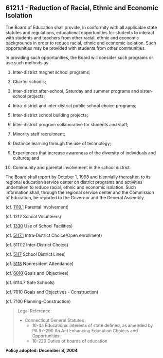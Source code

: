 ## 6121.1 - Reduction of Racial, Ethnic and Economic Isolation

The Board of Education shall provide, in conformity with all applicable state statutes and regulations, educational opportunities for students to interact with students and teachers from other racial, ethnic and economic backgrounds in order to reduce racial, ethnic and economic isolation.  Such opportunities may be provided with students from other communities.

In providing such opportunities, the Board will consider such programs or use such methods as:

1. Inter-district magnet school programs;

2. Charter schools;

3. Inter-district after-school, Saturday and summer programs and sister-school projects;

4. Intra-district and inter-district public school choice programs;

5. Inter-district school building projects;

6. Inter-district program collaborative for students and staff;

7. Minority staff recruitment;

8. Distance learning through the use of technology;

9. Experiences that increase awareness of the diversity of individuals and cultures; and

10. Community and parental involvement in the school district.


The Board shall report by October 1, 1998 and biennially thereafter, to its regional education service center on district programs and activities undertaken to reduce racial, ethnic and economic isolation.  Such information shall, through the regional service center and the Commission of Education, be reported to the Governor and the General Assembly.

\(cf. [1110.1](/policies/1000/1110-1.md) Parental Involvement\)

\(cf. 1212 School Volunteers\)

\(cf. [1330](/policies/1000/1330.md) Use of School Facilities\)

\(cf. [5117.1](/policies/5000/5117-1.md) Intra-District Choice\/Open enrollment\)

\(cf. 5117.2 Inter-District Choice\)

\(cf. [5117](/policies/5000/5117.md) School District Lines\)

\(cf. [5118](/policies/5000/5118.md) Nonresident Attendance\)

\(cf. [6010](/policies/6000/6010.md) Goals and Objectives\)

\(cf. 6114.7 Safe Schools\)

\(cf. 7010 Goals and Objectives - Construction\)

\(cf. 7100 Planning-Construction\)

> Legal Reference:
> 
> * Connecticut General Statutes
>   * 10-4a Educational interests of state defined, as amended by PA 97-290 An Act Enhancing Education Choices and Opportunities.
>   * 10-220 Duties of boards of education

**Policy adopted:  December 8, 2004**

